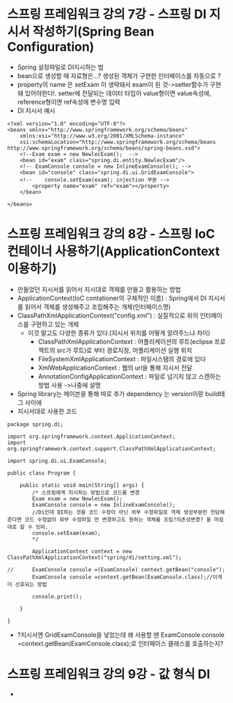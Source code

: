 # 스프링 프레임워크 강의 7강 - 스프링 DI 지시서 작성하기(Spring Bean Configuration)
* Spring 설정파일로 DI지시하는 법
* bean으로 생성할 때 자료형은...? 생성된 객체가 구현한 인터페이스를 자동으로 ?
* property의 name 은 setExam 이 생략돼서 exam이 된 것->setter함수가 구현돼 있어야한다!. setter에 전달되는 데이터 타입이 value형이면 value속성에, reference형이면 ref속성에 변수명 입력
*  DI 지시서 예시
```
<?xml version="1.0" encoding="UTF-8"?>
<beans xmlns="http://www.springframework.org/schema/beans"
	xmlns:xsi="http://www.w3.org/2001/XMLSchema-instance"
	xsi:schemaLocation="http://www.springframework.org/schema/beans http://www.springframework.org/schema/beans/spring-beans.xsd">
	<!--Exam exam = new NewlecExam();  -->
	<bean id="exam" class="spring.di.entity.NewlecExam"/>
	<!-- ExamConsole console = new InlineExamConsole(); -->
	<bean id="console" class="spring.di.ui.GridExamConsole">
	<!-- 	console.setExam(exam); injection 부분 -->
		<property name="exam" ref="exam"></property>
	</bean>
	
</beans>

```

# 스프링 프레임워크 강의 8강 - 스프링 IoC 컨테이너 사용하기(ApplicationContext 이용하기)
* 만들었던 지시서를 읽어서 지시대로 객체를 만들고 활용하는 방법
* ApplicationContext(IoC contationer의 구체적인 이름) : Spring에서 DI 지시서를 읽어서 객체를 생성해주고 조립해주는 개체(인터페이스명)
* ClassPathXmlApplicationContext("config.xml") : 실질적으로 위의 인터페이스를 구현하고 있는 개체
   * 이것 말고도 다양한 종류가 있다.(지시서 위치를 어떻게 알려주느냐 차이)
      * ClassPathXmlApplicationContext : 어플리케이션의 루트(eclipse 프로젝트의 src가 루트)로 부터 경로지정, 어플리케이션 실행 위치
      * FileSystemXmlApplicationContext : 파일시스템의 경로에 있다
      * XmlWebApplicationContext : 웹의 url을 통해 지시서 전달
      * AnnotationConfigApplicationContext  : 파일로 넘기지 않고 스캔하는 방법 사용 ->나중에 설명
* Spring library는 메이븐을 통해 따로 추가 dependency 는 version이랑 build태그 사이에
* 지시서대로 사용한 코드
```
package spring.di;

import org.springframework.context.ApplicationContext;
import org.springframework.context.support.ClassPathXmlApplicationContext;

import spring.di.ui.ExamConsole;

public class Program {

	public static void main(String[] args) {
		/* 스프링에게 지시하는 방법으로 코드를 변경
		Exam exam = new NewlecExam();
		ExamConsole console = new InlineExamConsole();
		//Di인데 DI하는 것을 코드 수정이 아닌 외부 수정파일로 객체 생성부분만 전담해준다면 코드 수정없이 외부 수정파일 만 변경하고도 원하는 객체를 조립?의존성변경? 을 마음대로 할 수 잇따.
		console.setExam(exam);
		*/
		
		ApplicationContext context = new ClassPathXmlApplicationContext("spring/di/setting.xml");
		
//		ExamConsole console =(ExamConsole) context.getBean("console");
		ExamConsole console =context.getBean(ExamConsole.class);//이게 더 선호되는 방법
		
		console.print();
		
	}

}

```
* ?지시서엔 <bean id="console" class="spring.di.ui.GridExamConsole"> GridExamConsole을 넣었는데 왜 사용할 땐 ExamConsole console =context.getBean(ExamConsole.class);로 인터페이스 클래스를 호출하는지?
# 스프링 프레임워크 강의 9강 - 값 형식 DI
* 
